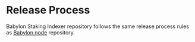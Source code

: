 # Release Process

Babylon Staking Indexer repository follows the same release process rules as
[Babylon node](https://github.com/babylonlabs-io/babylon/blob/main/RELEASE_PROCESS.md)
repository.